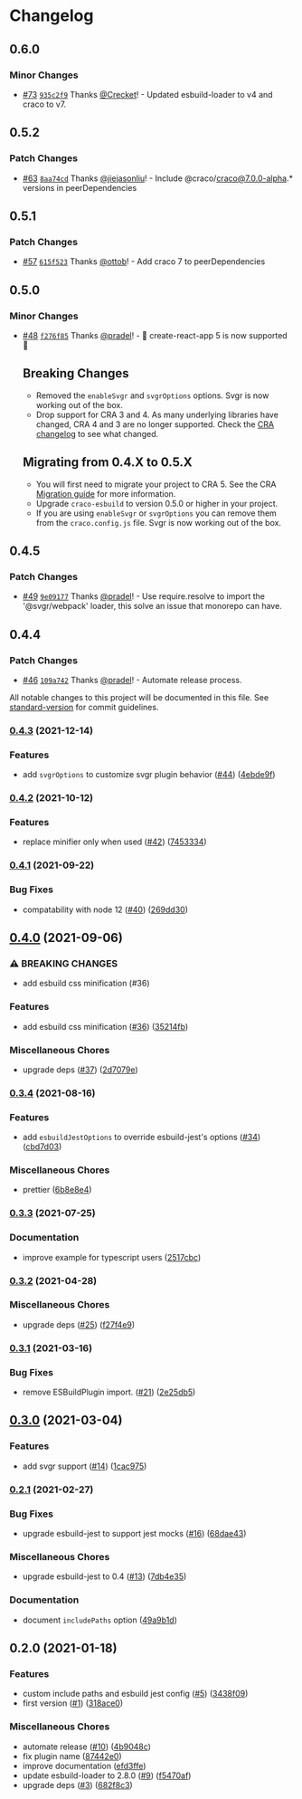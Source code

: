 # Changelog

## 0.6.0

### Minor Changes

- [#73](https://github.com/pradel/create-react-app-esbuild/pull/73) [`935c2f9`](https://github.com/pradel/create-react-app-esbuild/commit/935c2f9ed35c9ef37ad3750652ad163508c50cb8) Thanks [@Crecket](https://github.com/Crecket)! - Updated esbuild-loader to v4 and craco to v7.

## 0.5.2

### Patch Changes

- [#63](https://github.com/pradel/create-react-app-esbuild/pull/63) [`8aa74cd`](https://github.com/pradel/create-react-app-esbuild/commit/8aa74cdce93d19955ac2050fbf6512981a9eaa0b) Thanks [@jiejasonliu](https://github.com/jiejasonliu)! - Include @craco/craco@7.0.0-alpha.* versions in peerDependencies

## 0.5.1

### Patch Changes

- [#57](https://github.com/pradel/create-react-app-esbuild/pull/57) [`615f523`](https://github.com/pradel/create-react-app-esbuild/commit/615f52337d8661b7307768f0cb5665b7e678559c) Thanks [@ottob](https://github.com/ottob)! - Add craco 7 to peerDependencies

## 0.5.0

### Minor Changes

- [#48](https://github.com/pradel/create-react-app-esbuild/pull/48) [`f276f85`](https://github.com/pradel/create-react-app-esbuild/commit/f276f850732c1faf8e5cb6fd0471f66c691f9ba2) Thanks [@pradel](https://github.com/pradel)! - 🚀 create-react-app 5 is now supported 🚀

  ## Breaking Changes

  - Removed the `enableSvgr` and `svgrOptions` options. Svgr is now working out of the box.
  - Drop support for CRA 3 and 4. As many underlying libraries have changed, CRA 4 and 3 are no longer supported. Check the [CRA changelog](https://github.com/facebook/create-react-app/releases/tag/v5.0.0) to see what changed.

  ## Migrating from 0.4.X to 0.5.X

  - You will first need to migrate your project to CRA 5. See the CRA [Migration guide](https://github.com/facebook/create-react-app/releases/tag/v5.0.0) for more information.
  - Upgrade `craco-esbuild` to version 0.5.0 or higher in your project.
  - If you are using `enableSvgr` or `svgrOptions` you can remove them from the `craco.config.js` file. Svgr is now working out of the box.

## 0.4.5

### Patch Changes

- [#49](https://github.com/pradel/create-react-app-esbuild/pull/49) [`9e09177`](https://github.com/pradel/create-react-app-esbuild/commit/9e09177ca75051749705b9b957c07b01aabfd0b9) Thanks [@pradel](https://github.com/pradel)! - Use require.resolve to import the '@svgr/webpack' loader, this solve an issue that monorepo can have.

## 0.4.4

### Patch Changes

- [#46](https://github.com/pradel/create-react-app-esbuild/pull/46) [`109a742`](https://github.com/pradel/create-react-app-esbuild/commit/109a7429b780c2c6dd1f55d12ae11e3ca72ed36a) Thanks [@pradel](https://github.com/pradel)! - Automate release process.

All notable changes to this project will be documented in this file. See [standard-version](https://github.com/conventional-changelog/standard-version) for commit guidelines.

### [0.4.3](https://github.com/pradel/create-react-app-esbuild/compare/v0.4.2...v0.4.3) (2021-12-14)

### Features

- add `svgrOptions` to customize svgr plugin behavior ([#44](https://github.com/pradel/create-react-app-esbuild/issues/44)) ([4ebde9f](https://github.com/pradel/create-react-app-esbuild/commit/4ebde9fd73a0f243531a4570feb7873f8cacc55e))

### [0.4.2](https://github.com/pradel/create-react-app-esbuild/compare/v0.4.1...v0.4.2) (2021-10-12)

### Features

- replace minifier only when used ([#42](https://github.com/pradel/create-react-app-esbuild/issues/42)) ([7453334](https://github.com/pradel/create-react-app-esbuild/commit/745333410391d4bb97fef76d21c0afbc2e65b631))

### [0.4.1](https://github.com/pradel/create-react-app-esbuild/compare/v0.4.0...v0.4.1) (2021-09-22)

### Bug Fixes

- compatability with node 12 ([#40](https://github.com/pradel/create-react-app-esbuild/issues/40)) ([269dd30](https://github.com/pradel/create-react-app-esbuild/commit/269dd3055e59930ca4534aa7ab124f02883823e6))

## [0.4.0](https://github.com/pradel/create-react-app-esbuild/compare/v0.3.4...v0.4.0) (2021-09-06)

### ⚠ BREAKING CHANGES

- add esbuild css minification (#36)

### Features

- add esbuild css minification ([#36](https://github.com/pradel/create-react-app-esbuild/issues/36)) ([35214fb](https://github.com/pradel/create-react-app-esbuild/commit/35214fb9325f52f7a4406afc7c9359650aa820da))

### Miscellaneous Chores

- upgrade deps ([#37](https://github.com/pradel/create-react-app-esbuild/issues/37)) ([2d7079e](https://github.com/pradel/create-react-app-esbuild/commit/2d7079e81269bed793b447d6c854e53dd314afc2))

### [0.3.4](https://github.com/pradel/create-react-app-esbuild/compare/v0.3.3...v0.3.4) (2021-08-16)

### Features

- add `esbuildJestOptions` to override esbuild-jest's options ([#34](https://github.com/pradel/create-react-app-esbuild/issues/34)) ([cbd7d03](https://github.com/pradel/create-react-app-esbuild/commit/cbd7d031011f5ce10f8217c06868998ddf9f5af0))

### Miscellaneous Chores

- prettier ([6b8e8e4](https://github.com/pradel/create-react-app-esbuild/commit/6b8e8e469ed71b9812d8553260b952cee11e2edd))

### [0.3.3](https://github.com/pradel/create-react-app-esbuild/compare/v0.3.2...v0.3.3) (2021-07-25)

### Documentation

- improve example for typescript users ([2517cbc](https://github.com/pradel/create-react-app-esbuild/commit/2517cbcaf965a339002c2fefa7368b12a90ea58c))

### [0.3.2](https://github.com/pradel/create-react-app-esbuild/compare/v0.3.1...v0.3.2) (2021-04-28)

### Miscellaneous Chores

- upgrade deps ([#25](https://github.com/pradel/create-react-app-esbuild/issues/25)) ([f27f4e9](https://github.com/pradel/create-react-app-esbuild/commit/f27f4e9c4ad5dcb5a0e51106e0d667c338bda372))

### [0.3.1](https://github.com/pradel/create-react-app-esbuild/compare/v0.3.0...v0.3.1) (2021-03-16)

### Bug Fixes

- remove ESBuildPlugin import. ([#21](https://github.com/pradel/create-react-app-esbuild/issues/21)) ([2e25db5](https://github.com/pradel/create-react-app-esbuild/commit/2e25db51fd8678fcd8475a7abb5d75140ec0d0bb))

## [0.3.0](https://github.com/pradel/create-react-app-esbuild/compare/v0.2.1...v0.3.0) (2021-03-04)

### Features

- add svgr support ([#14](https://github.com/pradel/create-react-app-esbuild/issues/14)) ([1cac975](https://github.com/pradel/create-react-app-esbuild/commit/1cac975b3e487912e595ad803cf773e5b58de974))

### [0.2.1](https://github.com/pradel/create-react-app-esbuild/compare/v0.2.0...v0.2.1) (2021-02-27)

### Bug Fixes

- upgrade esbuild-jest to support jest mocks ([#16](https://github.com/pradel/create-react-app-esbuild/issues/16)) ([68dae43](https://github.com/pradel/create-react-app-esbuild/commit/68dae4360a01e692461d08b673ce61c8c196b777))

### Miscellaneous Chores

- upgrade esbuild-jest to 0.4 ([#13](https://github.com/pradel/create-react-app-esbuild/issues/13)) ([7db4e35](https://github.com/pradel/create-react-app-esbuild/commit/7db4e35a36f991f9e405d664b510875e2ed08a0c))

### Documentation

- document `includePaths` option ([49a9b1d](https://github.com/pradel/create-react-app-esbuild/commit/49a9b1dc6f10422cc5c413196c496431629cef3b))

## 0.2.0 (2021-01-18)

### Features

- custom include paths and esbuild jest config ([#5](https://github.com/pradel/create-react-app-esbuild/issues/5)) ([3438f09](https://github.com/pradel/create-react-app-esbuild/commit/3438f092f66e454119b03324e6387dbbe5a0261f))
- first version ([#1](https://github.com/pradel/create-react-app-esbuild/issues/1)) ([318ace0](https://github.com/pradel/create-react-app-esbuild/commit/318ace0957961e2482d45e041fc969a6bbaf4282))

### Miscellaneous Chores

- automate release ([#10](https://github.com/pradel/create-react-app-esbuild/issues/10)) ([4b9048c](https://github.com/pradel/create-react-app-esbuild/commit/4b9048cb353d2897b21d4b0fea3bcbfdca7a56f1))
- fix plugin name ([87442e0](https://github.com/pradel/create-react-app-esbuild/commit/87442e01067819b857766dfe9abd787a9ea8c61a))
- improve documentation ([efd3ffe](https://github.com/pradel/create-react-app-esbuild/commit/efd3ffed875aced377970ff36fb0271ce41c69a6))
- update esbuild-loader to 2.8.0 ([#9](https://github.com/pradel/create-react-app-esbuild/issues/9)) ([f5470af](https://github.com/pradel/create-react-app-esbuild/commit/f5470af7298f5a8b078447a20c5991e554b4bdac))
- upgrade deps ([#3](https://github.com/pradel/create-react-app-esbuild/issues/3)) ([682f8c3](https://github.com/pradel/create-react-app-esbuild/commit/682f8c352fe670964e88e05897e9b37bd0c82cbd))
